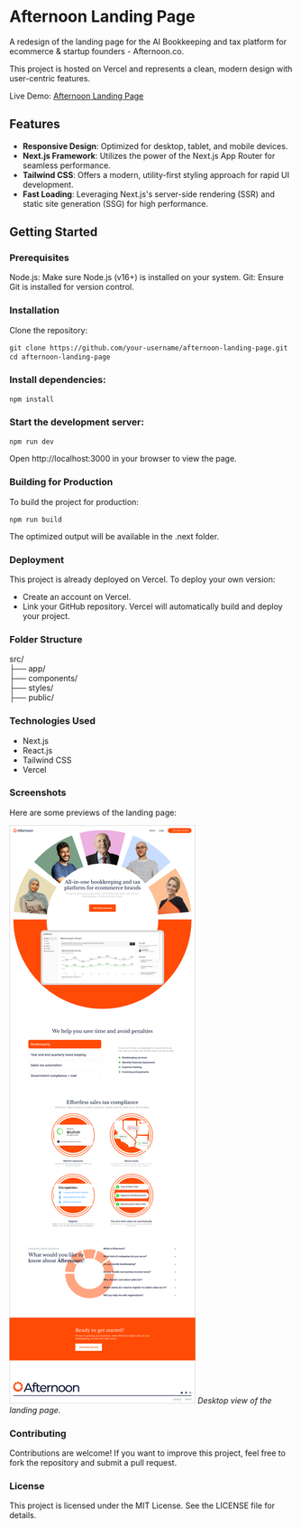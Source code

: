 # Afternoon Landing Page

A redesign of the landing page for the AI Bookkeeping and tax platform for ecommerce & startup founders - Afternoon.co.

This project is hosted on Vercel and represents a clean, modern design with user-centric features.

Live Demo: [Afternoon Landing Page](https://afternoon-landing-page-rla5.vercel.app/)

## Features

- **Responsive Design**: Optimized for desktop, tablet, and mobile devices.
- **Next.js Framework**: Utilizes the power of the Next.js App Router for seamless performance.
- **Tailwind CSS**: Offers a modern, utility-first styling approach for rapid UI development.
- **Fast Loading**: Leveraging Next.js's server-side rendering (SSR) and static site generation (SSG) for high performance.

## Getting Started

### Prerequisites

Node.js: Make sure Node.js (v16+) is installed on your system.
Git: Ensure Git is installed for version control.

### Installation

Clone the repository:

```
git clone https://github.com/your-username/afternoon-landing-page.git
cd afternoon-landing-page
```

### Install dependencies:

```
npm install
```

### Start the development server:

```
npm run dev
```

Open http://localhost:3000 in your browser to view the page.

### Building for Production

To build the project for production:

```
npm run build
```

The optimized output will be available in the .next folder.

### Deployment

This project is already deployed on Vercel. To deploy your own version:

- Create an account on Vercel.
- Link your GitHub repository.
  Vercel will automatically build and deploy your project.

### Folder Structure

src/  
├── app/  
├── components/  
├── styles/  
├── public/

### Technologies Used

- Next.js
- React.js
- Tailwind CSS
- Vercel

### Screenshots

Here are some previews of the landing page:

![Desktop View](./public/desktop-view.png)
_Desktop view of the landing page._

### Contributing

Contributions are welcome! If you want to improve this project, feel free to fork the repository and submit a pull request.

### License

This project is licensed under the MIT License. See the LICENSE file for details.
